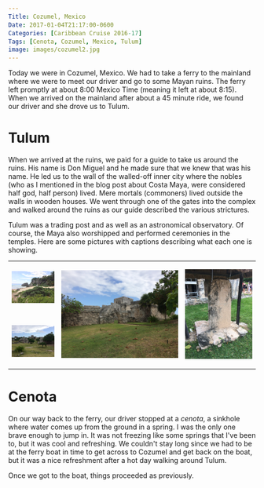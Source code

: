 ```yaml
---
Title: Cozumel, Mexico
Date: 2017-01-04T21:17:00-0600
Categories: [Caribbean Cruise 2016-17]
Tags: [Cenota, Cozumel, Mexico, Tulum]
image: images/cozumel2.jpg
---
```


Today we were in Cozumel, Mexico. We had to take a ferry to the mainland where
we were to meet our driver and go to some Mayan ruins. The ferry left promptly
at about 8:00 Mexico Time (meaning it left at about 8:15).  When we arrived on
the mainland after about a 45 minute ride, we found our driver and she drove us
to Tulum.

# Tulum

When we arrived at the ruins, we paid for a guide to take us around the ruins.
His name is Don Miguel and he made sure that we knew that was his name. He led
us to the wall of the walled-off inner city where the nobles (who as I mentioned
in the blog post about Costa Maya, were considered half god, half person) lived.
Mere mortals (commoners) lived outside the walls in wooden houses. We went
through one of the gates into the complex and walked around the ruins as our
guide described the various strictures.

Tulum was a trading post and as well as an astronomical observatory. Of course,
the Maya also worshipped and performed ceremonies in the temples.  Here are some
pictures with captions describing what each one is showing.

<table class="gallery">
<tr>
<td>

![](images/cozumel1.jpg)

</td>
<td rowspan="2" width="50%">

![](images/cozumel2.jpg)

</td>
<td rowspan="2" width="30%">

![](images/cozumel4.jpg)

</td>
</tr>

<tr>
<td>

![](images/cozumel3.jpg)

</td>
</tr>
</table>

# Cenota

On our way back to the ferry, our driver stopped at a *cenota*, a sinkhole where
water comes up from the ground in a spring. I was the only one brave enough to
jump in. It was not freezing like some springs that I've been to, but it was
cool and refreshing. We couldn't stay long since we had to be at the ferry boat
in time to get across to Cozumel and get back on the boat, but it was a nice
refreshment after a hot day walking around Tulum.

Once we got to the boat, things proceeded as previously.
